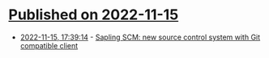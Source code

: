 # [Published on 2022-11-15](index.md)

* [2022-11-15, 17:39:14](https://news.ycombinator.com/item?id=33612410) - [Sapling SCM: new source control system with Git compatible client](https://engineering.fb.com/2022/11/15/open-source/sapling-source-control-scalable/)
